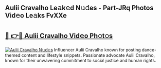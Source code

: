## Aulii Cravalho Le𝚊k𝚎d N𝚞𝚍es - Part-JRq Photos Vid𝚎o Le𝚊ks FvXXe

# <h2><a href="http://fbf87fy.evod.top/?m=Aulii+Cravalho">🔗 👉🔴 Aulii Cravalho Vid𝚎o Ph𝚘t𝚘s</a></h2>

[![Aulii Cravalho N𝚞d𝚎s](https://i.imgur.com/8V9OHl7.gif)](http://fbf87fy.evod.top/?m=Aulii+Cravalho)
Influencer Aulii Cravalho known for posting dance-themed content and lifestyle snippets. Passionate advocate Aulii Cravalho, known for their unwavering commitment to social justice and human rights. 

